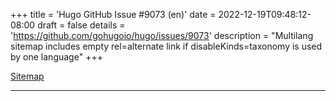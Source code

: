 +++
title = 'Hugo GitHub Issue #9073 (en)'
date = 2022-12-19T09:48:12-08:00
draft = false
details = 'https://github.com/gohugoio/hugo/issues/9073'
description = "Multilang sitemap includes empty rel=alternate link if disableKinds=taxonomy is used by one language"
+++

[Sitemap](/en/sitemap.xml)

---
